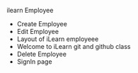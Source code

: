 ilearn Employee
- Create Employee
- Edit Employee
- Layout of iLearn employeee
- Welcome to iLearn git and github class
- Delete Employee
- SignIn page
